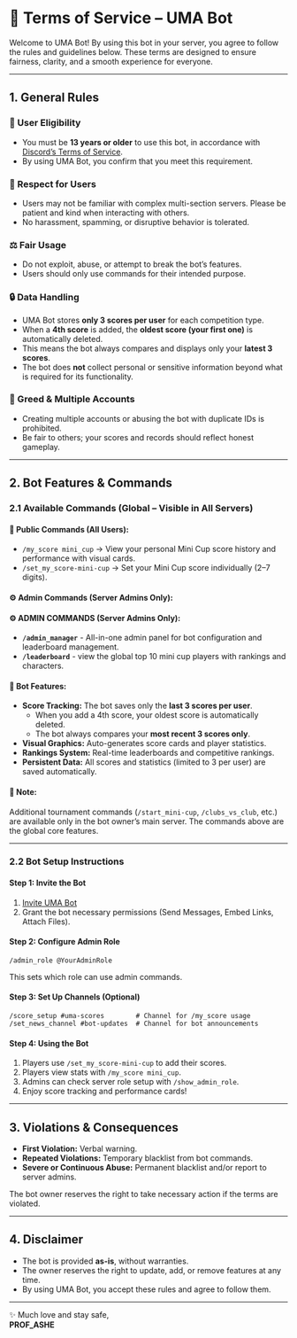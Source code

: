 # 📜 Terms of Service – UMA Bot

Welcome to UMA Bot! By using this bot in your server, you agree to follow the rules and guidelines below. These terms are designed to ensure fairness, clarity, and a smooth experience for everyone.

---

## 1. General Rules

### 👥 User Eligibility

- You must be **13 years or older** to use this bot, in accordance with [Discord’s Terms of Service](https://discord.com/terms).
- By using UMA Bot, you confirm that you meet this requirement.

### 📌 Respect for Users

- Users may not be familiar with complex multi-section servers. Please be patient and kind when interacting with others.
- No harassment, spamming, or disruptive behavior is tolerated.

### ⚖️ Fair Usage

- Do not exploit, abuse, or attempt to break the bot’s features.
- Users should only use commands for their intended purpose.

### 🔒 Data Handling

- UMA Bot stores **only 3 scores per user** for each competition type.
- When a **4th score** is added, the **oldest score (your first one)** is automatically deleted.
- This means the bot always compares and displays only your **latest 3 scores**.
- The bot does **not** collect personal or sensitive information beyond what is required for its functionality.

### 🚫 Greed & Multiple Accounts

- Creating multiple accounts or abusing the bot with duplicate IDs is prohibited.
- Be fair to others; your scores and records should reflect honest gameplay.

---

## 2. Bot Features & Commands

### 2.1 Available Commands (Global – Visible in All Servers)

#### 👥 **Public Commands (All Users):**
- `/my_score mini_cup` → View your personal Mini Cup score history and performance with visual cards.
- `/set_my_score-mini-cup` → Set your Mini Cup score individually (2–7 digits).

#### ⚙️ **Admin Commands (Server Admins Only):**
#### **⚙️ ADMIN COMMANDS (Server Admins Only):**
- **`/admin_manager`** - All-in-one admin panel for bot configuration and leaderboard management.
- **`/leaderboard`** - view the global top 10 mini cup players with rankings and characters. 

#### 🔧 **Bot Features:**
- **Score Tracking:** The bot saves only the **last 3 scores per user**.
    - When you add a 4th score, your oldest score is automatically deleted.
    - The bot always compares your **most recent 3 scores only**.
- **Visual Graphics:** Auto-generates score cards and player statistics.
- **Rankings System:** Real-time leaderboards and competitive rankings.
- **Persistent Data:** All scores and statistics (limited to 3 per user) are saved automatically.

#### 📝 **Note:**
Additional tournament commands (`/start_mini-cup`, `/clubs_vs_club`, etc.) are available only in the bot owner’s main server. The commands above are the global core features.

---

### 2.2 Bot Setup Instructions

#### **Step 1: Invite the Bot**
1. [Invite UMA Bot](https://shorturl.at/FWA27)
2. Grant the bot necessary permissions (Send Messages, Embed Links, Attach Files).

#### **Step 2: Configure Admin Role**
```
/admin_role @YourAdminRole
```
This sets which role can use admin commands.

#### **Step 3: Set Up Channels (Optional)**
```
/score_setup #uma-scores        # Channel for /my_score usage
/set_news_channel #bot-updates  # Channel for bot announcements
```

#### **Step 4: Using the Bot**
1. Players use `/set_my_score-mini-cup` to add their scores.
2. Players view stats with `/my_score mini_cup`.
3. Admins can check server role setup with `/show_admin_role`.
4. Enjoy score tracking and performance cards!

---

## 3. Violations & Consequences

- **First Violation:** Verbal warning.
- **Repeated Violations:** Temporary blacklist from bot commands.
- **Severe or Continuous Abuse:** Permanent blacklist and/or report to server admins.

The bot owner reserves the right to take necessary action if the terms are violated.

---

## 4. Disclaimer

- The bot is provided **as-is**, without warranties.
- The owner reserves the right to update, add, or remove features at any time.
- By using UMA Bot, you accept these rules and agree to follow them.

---

✨ Much love and stay safe,  
**PROF\_ASHE**
